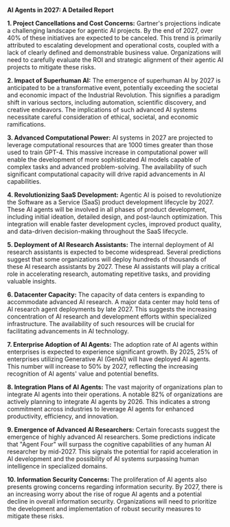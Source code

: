 **AI Agents in 2027: A Detailed Report**

**1. Project Cancellations and Cost Concerns:** Gartner's projections indicate a challenging landscape for agentic AI projects. By the end of 2027, over 40% of these initiatives are expected to be canceled. This trend is primarily attributed to escalating development and operational costs, coupled with a lack of clearly defined and demonstrable business value. Organizations will need to carefully evaluate the ROI and strategic alignment of their agentic AI projects to mitigate these risks.

**2. Impact of Superhuman AI:** The emergence of superhuman AI by 2027 is anticipated to be a transformative event, potentially exceeding the societal and economic impact of the Industrial Revolution. This signifies a paradigm shift in various sectors, including automation, scientific discovery, and creative endeavors. The implications of such advanced AI systems necessitate careful consideration of ethical, societal, and economic ramifications.

**3. Advanced Computational Power:** AI systems in 2027 are projected to leverage computational resources that are 1000 times greater than those used to train GPT-4. This massive increase in computational power will enable the development of more sophisticated AI models capable of complex tasks and advanced problem-solving. The availability of such significant computational capacity will drive rapid advancements in AI capabilities.

**4. Revolutionizing SaaS Development:** Agentic AI is poised to revolutionize the Software as a Service (SaaS) product development lifecycle by 2027. These AI agents will be involved in all phases of product development, including initial ideation, detailed design, and post-launch optimization. This integration will enable faster development cycles, improved product quality, and data-driven decision-making throughout the SaaS lifecycle.

**5. Deployment of AI Research Assistants:** The internal deployment of AI research assistants is expected to become widespread. Several predictions suggest that some organizations will deploy hundreds of thousands of these AI research assistants by 2027. These AI assistants will play a critical role in accelerating research, automating repetitive tasks, and providing valuable insights.

**6. Datacenter Capacity:** The capacity of data centers is expanding to accommodate advanced AI research. A major data center may hold tens of AI research agent deployments by late 2027. This suggests the increasing concentration of AI research and development efforts within specialized infrastructure. The availability of such resources will be crucial for facilitating advancements in AI technology.

**7. Enterprise Adoption of AI Agents:** The adoption rate of AI agents within enterprises is expected to experience significant growth. By 2025, 25% of enterprises utilizing Generative AI (GenAI) will have deployed AI agents. This number will increase to 50% by 2027, reflecting the increasing recognition of AI agents' value and potential benefits.

**8. Integration Plans of AI Agents:** The vast majority of organizations plan to integrate AI agents into their operations. A notable 82% of organizations are actively planning to integrate AI agents by 2026. This indicates a strong commitment across industries to leverage AI agents for enhanced productivity, efficiency, and innovation.

**9. Emergence of Advanced AI Researchers:** Certain forecasts suggest the emergence of highly advanced AI researchers. Some predictions indicate that "Agent Four" will surpass the cognitive capabilities of any human AI researcher by mid-2027. This signals the potential for rapid acceleration in AI development and the possibility of AI systems surpassing human intelligence in specialized domains.

**10. Information Security Concerns:** The proliferation of AI agents also presents growing concerns regarding information security. By 2027, there is an increasing worry about the rise of rogue AI agents and a potential decline in overall information security. Organizations will need to prioritize the development and implementation of robust security measures to mitigate these risks.
